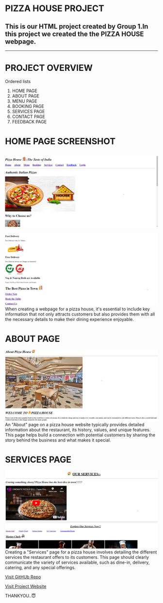 # PIZZA HOUSE PROJECT
## This is our HTML project created by Group 1.In this project we created the the PIZZA HOUSE webpage.
--------
# PROJECT OVERVIEW 

Ordered lists

1. HOME PAGE
2. ABOUT PAGE
3. MENU PAGE
4. BOOKING PAGE
5. SERVICES PAGE
6. CONTACT PAGE
7. FEEDBACK PAGE

# HOME PAGE SCREENSHOT

![Home page1](Home-page1.png)
--
![Home page1](Home-page.png)
When creating a webpage for a pizza house, it's essential to include key information that not only attracts customers but also provides them with all the necessary details to make their dining experience enjoyable.
# ABOUT PAGE
![Home page1](About-page.png)
An "About" page on a pizza house website typically provides detailed information about the restaurant, its history, values, and unique features. This page helps build a connection with potential customers by sharing the story behind the business and what makes it special.
# SERVICES PAGE
![Home page1](services1.png)
Creating a "Services" page for a pizza house involves detailing the different services the restaurant offers to its customers. This page should clearly communicate the variety of services available, such as dine-in, delivery, catering, and any special offerings. 

[Visit GitHUb Repo](https://github.com/Payal267/icp9.0-html-github-group1-project-1.git)

[Visit Project Website](https://icp9-0-html-github-group1-project.vercel.app/)

THANKYOU..😇
